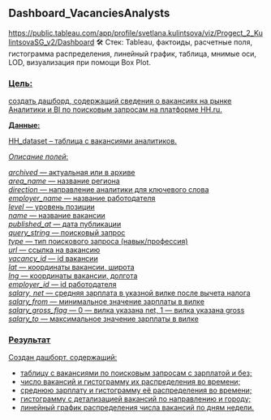 ## Dashboard_VacanciesAnalysts
<https://public.tableau.com/app/profile/svetlana.kulintsova/viz/Progect_2_KulintsovaSG_v2/Dashboard>
 🛠 Стек: Tableau, фактоиды, расчетные поля, гистограмма распределения, линейный график, таблица, мнимые оси, LOD, визуализация при помощи Box Plot.

### <u>Цель<u/>: <br>
создать дашборд, содержащий сведения о вакансиях на рынке Аналитики и BI по поисковым запросам на платформе HH.ru.

**Данные:**

HH_dataset – таблица с вакансиями аналитиков.

*Описание полей*:

*archived* — актуальная или в архиве<br>
*area_name* — название региона<br>
*direction* — направление аналитики для ключевого слова<br>
*employer_name* — название работодателя<br>
*level* — уровень позиции<br>
*name* — название вакансии<br>
*published_at* — дата публикации<br>
*query_string* — поисковый запрос<br>
*type* — тип поискового запроса (навык/профессия)<br>
*url* — ссылка на вакансию<br>
*vacancy_id* — id вакансии<br>
*lat* — координаты вакансии, широта<br>
*lng* — координаты вакансии, долгота<br>
*employer_id* — id работодателя<br>
*salary, net* — средняя зарплата в указной вилке после вычета налога<br>
*salary_from* — минимальное значение зарплаты в вилке<br>
*salary_gross_flag* — 0 — вилка указана net, 1 — вилка указана gross<br>
*salary_to* — максимальное значение зарплаты в вилке


### <u>Результат<u/><br>
Создан дашборт, содержащий:<br>
- таблицу с вакансиями по поисковым запросам с зарплатой и без;
- число вакансий и гистограмму их распределения во времени;
- среднюю зарплату и гистограмму её распределения во времени;
- гистограмму с детализацией вакансий по направлению и городу; 
- линейный график распределения числа вакансий по дням недели.
